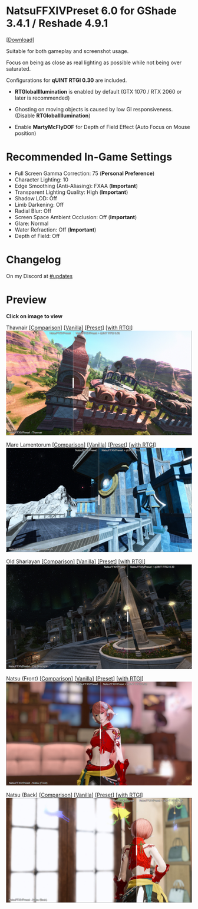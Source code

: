 # NatsuFFXIVPreset 6.0 for GShade 3.4.1 / Reshade 4.9.1

[[Download](https://downgit.github.io/#/home?url=https://github.com/NatsumeLS/NatsuReShade/blob/main/NatsuFFXIVPreset/NatsuFFXIVPreset.ini)]

Suitable for both gameplay and screenshot usage.

Focus on being as close as real lighting as possible while not being over saturated.

Configurations for **qUINT RTGI 0.30** are included.

- **RTGlobalIllumination** is enabled by default (GTX 1070 / RTX 2060 or later is recommended)

- Ghosting on moving objects is caused by low GI responsiveness. (Disable **RTGlobalIllumination**)

- Enable **MartyMcFlyDOF** for Depth of Field Effect (Auto Focus on Mouse position)

# **Recommended In-Game Settings**
- Full Screen Gamma Correction: 75 (**Personal Preference**)
- Character Lighting: 10
- Edge Smoothing (Anti-Aliasing): FXAA (**Important**)
- Transparent Lighting Quality: High (**Important**)
- Shadow LOD: Off
- Limb Darkening: Off
- Radial Blur: Off
- Screen Space Ambient Occlusion: Off (**Important**)
- Glare: Normal
- Water Refraction: Off (**Important**)
- Depth of Field: Off

# Changelog
On my Discord at [#updates](discord.gg/Fgkkq2T)

# Preview
**Click on image to view**

Thavnair [[Comparison](https://imgsli.com/MTAxMjgy)] [[Vanilla](Images/Thavnair_00.png)] [[Preset](Images/Thavnair_00.png)] [[with RTGI](Images/Thavnair_00.png)]
[![View](Images/Thavnair.png)](https://imgsli.com/MTAxMjgy)

Mare Lamentorum [[Comparison](https://imgsli.com/MTAxMjgw)] [[Vanilla](Images/Mare_Lamentorum_00.png)] [[Preset](Images/Mare_Lamentorum_00.png)] [[with RTGI](Images/Mare_Lamentorum_00.png)]
[![View](Images/Mare_Lamentorum.png)](https://imgsli.com/MTAxMjgw)

Old Sharlayan [[Comparison](https://imgsli.com/MTAxMjgx)] [[Vanilla](Images/Old_Sharlayan_00.png)] [[Preset](Images/Old_Sharlayan_00.png)] [[with RTGI](Images/Old_Sharlayan_00.png)]
[![View](Images/Old_Sharlayan.png)](https://imgsli.com/MTAxMjgx)

Natsu (Front) [[Comparison](https://imgsli.com/MTAxMjg0)] [[Vanilla](Images/Natsu_Front.png)] [[Preset](Images/Natsu_Front_00.png)] [[with RTGI](Images/Natsu_Front_00.png)]
[![View](Images/Natsu_Front.png)](https://imgsli.com/MTAxMjg0)

Natsu (Back) [[Comparison](https://imgsli.com/MTAxMjg1)] [[Vanilla](Images/Natsu_Back.png)] [[Preset](Images/Natsu_Back_00.png)] [[with RTGI](Images/Natsu_Back_00.png)]
[![View](Images/Natsu_Back.png)](https://imgsli.com/MTAxMjg1)
